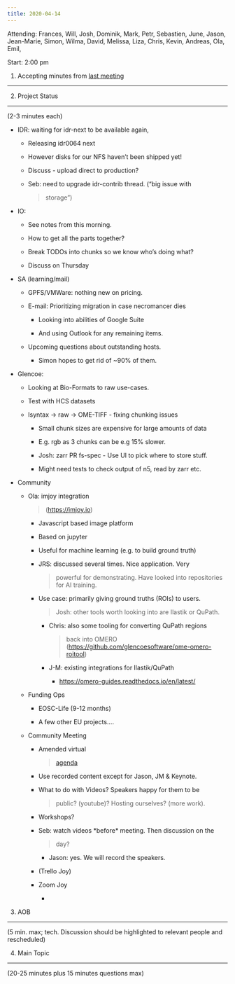 ```yaml
---
title: 2020-04-14
---
```


Attending: Frances, Will, Josh, Dominik, Mark, Petr, Sebastien, June,
Jason, Jean-Marie, Simon, Wilma, David, Melissa, Liza, Chris, Kevin,
Andreas, Ola, Emil,

Start: 2:00 pm

1. Accepting minutes from [<u>last meeting</u>](https://drive.google.com/open?id=0B9Xg53EhqUycZEVHclBwRHNFRGM)
--------------------------------------------------------------------------------------------------------------

2. Project Status
-----------------

(2-3 minutes each)

-   IDR: waiting for idr-next to be available again,

    -   Releasing idr0064 next

    -   However disks for our NFS haven’t been shipped yet!

    -   Discuss - upload direct to production?

    -   Seb: need to upgrade idr-contrib thread. (“big issue with
        > storage”)

-   IO:

    -   See notes from this morning.

    -   How to get all the parts together?

    -   Break TODOs into chunks so we know who’s doing what?

    -   Discuss on Thursday

-   SA (learning/mail)

    -   GPFS/VMWare: nothing new on pricing.

    -   E-mail: Prioritizing migration in case necromancer dies

        -   Looking into abilities of Google Suite

        -   And using Outlook for any remaining items.

    -   Upcoming questions about outstanding hosts.

        -   Simon hopes to get rid of \~90% of them.

-   Glencoe:

    -   Looking at Bio-Formats to raw use-cases.

    -   Test with HCS datasets

    -   Isyntax -&gt; raw -&gt; OME-TIFF - fixing chunking issues

        -   Small chunk sizes are expensive for large amounts of data

        -   E.g. rgb as 3 chunks can be e.g 15% slower.

        -   Josh: zarr PR fs-spec - Use UI to pick where to store stuff.

        -   Might need tests to check output of n5, read by zarr etc.

-   Community

    -   Ola: imjoy integration
        > ([<u>https://imjoy.io</u>](https://imjoy.io))

        -   Javascript based image platform

        -   Based on jupyter

        -   Useful for machine learning (e.g. to build ground truth)

        -   JRS: discussed several times. Nice application. Very
            > powerful for demonstrating. Have looked into repositories
            > for AI training.

        -   Use case: primarily giving ground truths (ROIs) to users.
            > Josh: other tools worth looking into are Ilastik or
            > QuPath.

            -   Chris: also some tooling for converting QuPath regions
                > back into OMERO
                > ([<u>https://github.com/glencoesoftware/ome-omero-roitool</u>](https://github.com/glencoesoftware/ome-omero-roitool))

            -   J-M: existing integrations for Ilastik/QuPath

                -   [<u>https://omero-guides.readthedocs.io/en/latest/</u>](https://omero-guides.readthedocs.io/en/latest/)

    -   Funding Ops

        -   EOSC-Life (9-12 months)

        -   A few other EU projects….

    -   Community Meeting

        -   Amended virtual
            > [<u>agenda</u>](https://docs.google.com/spreadsheets/d/125S_W1xovW8r7GAKxCX8e_0KwzTMqU7UqZh1Ty644k4/edit#gid=0)

        -   Use recorded content except for Jason, JM & Keynote.

        -   What to do with Videos? Speakers happy for them to be
            > public? (youtube)? Hosting ourselves? (more work).

        -   Workshops?

        -   Seb: watch videos \*before\* meeting. Then discussion on the
            > day?

            -   Jason: yes. We will record the speakers.

        -   (Trello Joy)

        -   Zoom Joy

            -   

3. AOB
------

(5 min. max; tech. Discussion should be highlighted to relevant people
and rescheduled)

4. Main Topic
-------------

(20-25 minutes plus 15 minutes questions max)
